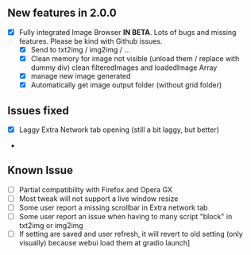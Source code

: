 ## New features in 2.0.0

- [x]  Fully integrated Image Browser **IN BETA**. Lots of bugs and missing features. Please be kind with Github issues.
    - [x]  Send to txt2img / img2img / …
    - [x]  Clean memory for image not visible (unload them / replace with dummy div) clean filteredImages and loadedImage Array
    - [x]  manage new image generated
    - [x]  Automatically get image output folder (without grid folder)

## Issues fixed

- [x]  Laggy Extra Network tab opening (still a bit laggy, but better)
- 

## Known Issue

- [ ]  Partial compatibility with Firefox and Opera GX
- [ ]  Most tweak will not support a live window resize
- [ ]  Some user report a missing scrollbar in Extra network tab
- [ ]  Some user report an issue when having to many script "block" in txt2img or img2img
- [ ]  If setting are saved and user refresh, it will revert to old setting (only visually) because webui load them at gradio launch]
